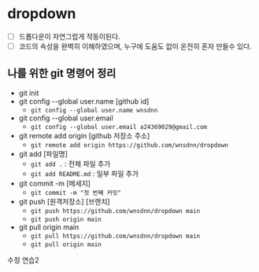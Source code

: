 # dropdown

- [ ] 드롭다운이 자연그럽게 작동이된다.
- [ ] 코드의 속성을 완벽히 이해하였으며, 누구에 도움도 없이 온전히 혼자 만들수 있다.

## 나를 위한 git 명령어 정리

- git init
- git config --global user.name [github id]
  - `git config --global user.name wnsdnn`
- git config --global user.email
  - `git config --global user.email a24369029@gmail.com`
- git remote add origin [github 저장소 주소]
  - `git remote add origin https://github.com/wnsdnn/dropdown`
- git add [파일명]
  - `git add .` : 전체 파일 추가
  - `git add README.md` : 일부 파일 추가
- git commit -m [메세지]
  - `git commit -m "첫 번째 커밋"`
- git push [원격저장소] [브랜치]
  - `git push https://github.com/wnsdnn/dropdown main`
  - `git push origin main`
- git pull origin main
  - `git pull https://github.com/wnsdnn/dropdown main`
  - `git pull origin main`

수정 연습2